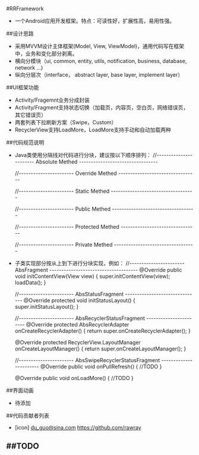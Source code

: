 #RRFramework
- 一个Android应用开发框架。特点：可读性好，扩展性高，易用性强。

##设计思路
- 采用MVVM设计主体框架(Model, View, ViewModel)，通用代码写在框架中，业务和变化部分剥离。
- 横向分模块（ui, common, entity, utils, notification, business, database, network ...)
- 纵向分层次（interface， abstract layer, base layer, implement layer）

##UI框架功能
- Activity/Fragemnt业务分成封装
- Activity/Fragment支持状态切换（加载页，内容页，空白页，网络错误页，其它错误页）
- 两套列表下拉刷新方案（Swipe，Custom）
- RecyclerView支持LoadMore，LoadMore支持手动和自动加载两种


##代码规范说明
- Java类使用分隔线对代码进行分块，建议按以下顺序排列：
    //----------------------- Absolute Methed ---------------------------------

    //----------------------- Override Methed ---------------------------------

    //----------------------- Static Methed -----------------------------------

    //----------------------- Public Methed -----------------------------------

    //----------------------- Protected Methed --------------------------------

    //----------------------- Private Methed ----------------------------------
    
- 子类实现部分按从上到下进行分块实现，例如：
    //----------------------- AbsFragment -------------------------------------
    @Override
    public void initContentView(View view) {
        super.initContentView(view);
        loadData();
    }

    //----------------------- AbsStatusFragment -------------------------------
    @Override
    protected void initStatusLayout() {
        super.initStatusLayout();
    }

    //----------------------- AbsRecyclerStatusFragment -----------------------
    @Override
    protected AbsRecyclerAdapter onCreateRecyclerAdapter() {
        return super.onCreateRecyclerAdapter();
    }

    @Override
    protected RecyclerView.LayoutManager onCreateLayoutManager() {
        return super.onCreateLayoutManager();
    }

    //----------------------- AbsSwipeRecyclerStatusFragment -----------------------
    @Override
    public void onPullRefresh() {
           //TODO
    }

    @Override
    public void onLoadMore() {
           //TODO
    }



##界面动画
- 待添加

##代码贡献者列表
- [icon] du_guo@sina.com https://github.com/rawray

##TODO
- 


